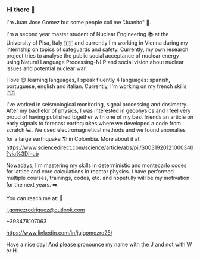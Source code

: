 ### Hi there 👋
I'm Juan Jose Gomez but some people call me "Juanito" :baby:. 

I'm a second year master student of Nuclear Engineering :books: at the University of Pisa, Italy :it: and currently I'm working in Vienna during my internship on topics of safeguards and safety. Currently, my own research project tries to analyse the public social acceptance of nuclear energy using Natural Language Processing-NLP and social vision about nuclear issues and potential nuclear war. 

I love :heart_eyes: learning languages, I speak fluently 4 languages: spanish, portuguese, english and italian. Currently, I'm working on my french skills :fr:

I've worked in seismological monitoring, signal processing and dosimetry. After my bachelor of physics, I was interested in geophysics and I feel very proud of having published together with one of my best friends an article on early signals to forecast earthquakes where we developed a code from scratch :computer:. We used electromagnetical methods and we found anomalies for a large earthquake :earth_americas: in Colombia. More about it at: https://www.sciencedirect.com/science/article/abs/pii/S0031920121000340?via%3Dihub 

Nowadays, I'm mastering my skills in deterministic and montecarlo codes for lattice and core calculations in reactor physics. I have performed multiple courses, trainings, codes, etc. and hopefully will be my motivation for the next years. :arrow_right:. 

You can reach me at: :email: 

j.gomezrodriguez@outlook.com 

+393478107063

https://www.linkedin.com/in/jujgomezro25/


Have a nice day! And please pronounce my name with the J and not with W or H. 



<!--
**jgomezrodriguez/jgomezrodriguez** is a ✨ _special_ ✨ repository because its `README.md` (this file) appears on your GitHub profile.

Here are some ideas to get you started:

- 🔭 I’m currently working on ...
- 🌱 I’m currently learning ...
- 👯 I’m looking to collaborate on ...
- 🤔 I’m looking for help with ...
- 💬 Ask me about ...
- 📫 How to reach me: ...
- 😄 Pronouns: ...
- ⚡ Fun fact: ...
-->

